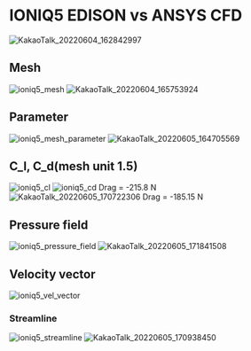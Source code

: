 # IONIQ5 EDISON vs ANSYS CFD
![KakaoTalk_20220604_162842997](https://user-images.githubusercontent.com/88171531/172058088-27436052-dae9-4e90-8f71-b6057e29eefb.png)

## Mesh
![ioniq5_mesh](https://user-images.githubusercontent.com/88171531/172041546-979190bb-05bf-4954-a49d-96726708997e.png)
![KakaoTalk_20220604_165753924](https://user-images.githubusercontent.com/88171531/172058106-5d0154a0-5128-4873-be69-b1054bd99aa4.png)

## Parameter
![ioniq5_mesh_parameter](https://user-images.githubusercontent.com/88171531/172041567-d9705815-742b-4628-8126-a6df3fa4f77a.png)
![KakaoTalk_20220605_164705569](https://user-images.githubusercontent.com/88171531/172058190-bff85df5-2a99-41ec-9bd3-4a873188b9df.png)

## C_l, C_d(mesh unit 1.5)
![ioniq5_cl](https://user-images.githubusercontent.com/88171531/172041570-5f2bbb5e-e76f-440c-8b20-c4715723b208.png)
![ioniq5_cd](https://user-images.githubusercontent.com/88171531/172041572-0a882cc5-c156-40ce-8c6f-01a6af4890fe.png)
Drag = -215.8 N
![KakaoTalk_20220605_170722306](https://user-images.githubusercontent.com/88171531/172058126-ef375888-0fa8-4562-9baf-93f51e308057.png)
Drag = -185.15 N

## Pressure field
![ioniq5_pressure_field](https://user-images.githubusercontent.com/88171531/172041577-7f93d891-cf33-4ab0-95c1-ac5e215a4ee6.png)
![KakaoTalk_20220605_171841508](https://user-images.githubusercontent.com/88171531/172058142-4d37068b-fa9d-4ffd-9c7c-37a651ff156f.png)

## Velocity vector
![ioniq5_vel_vector](https://user-images.githubusercontent.com/88171531/172041579-276876c5-e9ce-4a0c-be7b-40069c051857.png)

### Streamline
![ioniq5_streamline](https://user-images.githubusercontent.com/88171531/172041585-625dd4ea-9d2a-4a0e-a43c-fab2219ea42f.png)
![KakaoTalk_20220605_170938450](https://user-images.githubusercontent.com/88171531/172058149-932a3691-27b0-4ce6-a89b-32ed756f02f5.png)

